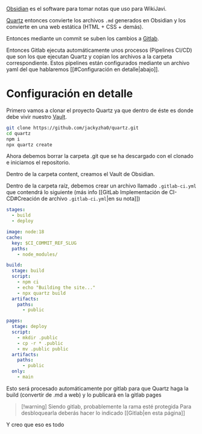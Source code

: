 [Obsidian](https://obsidian.md/) es el software para tomar notas que uso para WikiJavi.

[Quartz](https://quartz.jzhao.xyz/) entonces convierte los archivos `.md` generados en Obsidian y los convierte en una web estática (HTML + CSS + demás).

Entonces mediante un commit se suben los cambios a [Gitlab](https://gitlab.com/JaviAib/wikijavi).

Entonces Gitlab ejecuta automáticamente unos procesos (Pipelines CI/CD) que son los que ejecutan Quartz y copian los archivos a la carpeta correspondiente. Estos pipelines están configurados mediante un archivo yaml del que hablaremos [[#Configuración en detalle|abajo]].


# Configuración en detalle

Primero vamos a clonar el proyecto Quartz ya que dentro de éste es donde debe vivir nuestro <abbr title="Traducido como bóveda. Nombre que se le da a la base de conocimiento que generas con Obsidian">Vault</abbr>.

```bash
git clone https://github.com/jackyzha0/quartz.git
cd quartz
npm i
npx quartz create
```

Ahora debemos borrar la carpeta .git que se ha descargado con el clonado e iniciamos el repositorio.

Dentro de la carpeta content, creamos el Vault de Obsidian.

Dentro de la carpeta raíz, debemos crear un archivo llamado `.gitlab-ci.yml` que contendrá lo siguiente (más info [[GitLab Implementación de CI-CD#Creación de archivo `.gitlab-ci.yml`|en su nota]])

```yaml
stages:
  - build
  - deploy

image: node:18
cache:
  key: $CI_COMMIT_REF_SLUG
  paths:
    - node_modules/

build:
  stage: build
  script:
    - npm ci
    - echo "Building the site..."
    - npx quartz build 
  artifacts:
    paths:
      - public

pages:
  stage: deploy
  script:
    - mkdir .public
    - cp -r * .public
    - mv .public public
  artifacts:
    paths:
      - public
  only:
    - main

```

Esto será procesado automáticamente por gitlab para que Quartz haga la build (convertir de .md a web) y lo publicará en la gitlab pages

> [!warning]  Siendo gitlab, probablemente la rama esté protegida
> Para desbloquearla deberás hacer lo indicado [[Gitlab|en esta página]]

Y creo que eso es todo


